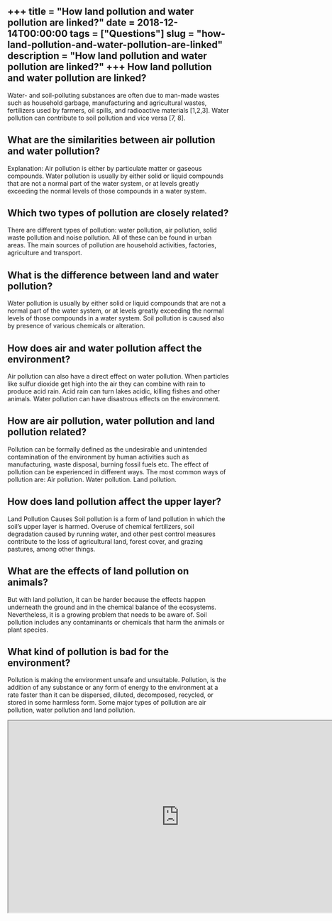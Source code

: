 +++
title = "How land pollution and water pollution are linked?"
date = 2018-12-14T00:00:00
tags = ["Questions"]
slug = "how-land-pollution-and-water-pollution-are-linked"
description = "How land pollution and water pollution are linked?"
+++
How land pollution and water pollution are linked?
--------------------------------------------------

Water- and soil-polluting substances are often due to man-made wastes such as household garbage, manufacturing and agricultural wastes, fertilizers used by farmers, oil spills, and radioactive materials \[1,2,3\]. Water pollution can contribute to soil pollution and vice versa \[7, 8\].

What are the similarities between air pollution and water pollution?
--------------------------------------------------------------------

Explanation: Air pollution is either by particulate matter or gaseous compounds. Water pollution is usually by either solid or liquid compounds that are not a normal part of the water system, or at levels greatly exceeding the normal levels of those compounds in a water system.

Which two types of pollution are closely related?
-------------------------------------------------

There are different types of pollution: water pollution, air pollution, solid waste pollution and noise pollution. All of these can be found in urban areas. The main sources of pollution are household activities, factories, agriculture and transport.

What is the difference between land and water pollution?
--------------------------------------------------------

Water pollution is usually by either solid or liquid compounds that are not a normal part of the water system, or at levels greatly exceeding the normal levels of those compounds in a water system. Soil pollution is caused also by presence of various chemicals or alteration.

How does air and water pollution affect the environment?
--------------------------------------------------------

Air pollution can also have a direct effect on water pollution. When particles like sulfur dioxide get high into the air they can combine with rain to produce acid rain. Acid rain can turn lakes acidic, killing fishes and other animals. Water pollution can have disastrous effects on the environment.

How are air pollution, water pollution and land pollution related?
------------------------------------------------------------------

Pollution can be formally defined as the undesirable and unintended contamination of the environment by human activities such as manufacturing, waste disposal, burning fossil fuels etc. The effect of pollution can be experienced in different ways. The most common ways of pollution are: Air pollution. Water pollution. Land pollution.

How does land pollution affect the upper layer?
-----------------------------------------------

Land Pollution Causes Soil pollution is a form of land pollution in which the soil’s upper layer is harmed. Overuse of chemical fertilizers, soil degradation caused by running water, and other pest control measures contribute to the loss of agricultural land, forest cover, and grazing pastures, among other things.

What are the effects of land pollution on animals?
--------------------------------------------------

But with land pollution, it can be harder because the effects happen underneath the ground and in the chemical balance of the ecosystems. Nevertheless, it is a growing problem that needs to be aware of. Soil pollution includes any contaminants or chemicals that harm the animals or plant species.

What kind of pollution is bad for the environment?
--------------------------------------------------

Pollution is making the environment unsafe and unsuitable. Pollution, is the addition of any substance or any form of energy to the environment at a rate faster than it can be dispersed, diluted, decomposed, recycled, or stored in some harmless form. Some major types of pollution are air pollution, water pollution and land pollution.

<iframe allow="accelerometer; autoplay; clipboard-write; encrypted-media; gyroscope; picture-in-picture" allowfullscreen="" class="__youtube_prefs__  epyt-is-override  no-lazyload" data-no-lazy="1" data-origheight="433" data-origwidth="770" data-skipgform_ajax_framebjll="" height="433" id="_ytid_64667" loading="lazy" src="https://www.youtube.com/embed/OqHp03RRTDs?enablejsapi=1&autoplay=0&cc_load_policy=0&cc_lang_pref=&iv_load_policy=1&loop=0&modestbranding=0&rel=1&fs=1&playsinline=0&autohide=2&theme=dark&color=red&controls=1&" title="YouTube player" width="770"></iframe>